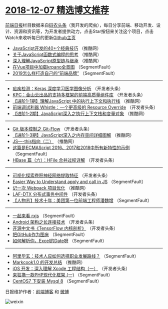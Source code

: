 # [2018-12-07 精选博文推荐](http://hao.caibaojian.com/date/2018/12/07)

[前端日报](http://caibaojian.com/c/news)栏目数据来自[码农头条](http://hao.caibaojian.com/)（我开发的爬虫），每日分享前端、移动开发、设计、资源和资讯等，为开发者提供动力，点击Star按钮来关注这个项目，点击Watch来收听每日的更新[Github主页](https://github.com/kujian/frontendDaily)
* [JavaScript开发的40+个经典技巧](http://hao.caibaojian.com/93952.html) （推酷网）
* [关于JavaScript函数式编程的思考](http://hao.caibaojian.com/93949.html) （推酷网）
* [深入理解JavaScript原型链与继承](http://hao.caibaojian.com/93945.html) （推酷网）
* [在Vue项目中加载krpano全景图](http://hao.caibaojian.com/93989.html) （SegmentFault）
* [2019怎么样打造自己的“前端品牌”](http://hao.caibaojian.com/93879.html) （SegmentFault）

***
* [疟疾检测：Keras 深度学习医学图像分析](http://hao.caibaojian.com/93909.html) （开发者头条）
* [KPC：金山云出品的支持多框架的前端高质量组件库](http://hao.caibaojian.com/93903.html) （开发者头条）
* [【进阶1-1期】理解JavaScript 中的执行上下文和执行栈](http://hao.caibaojian.com/93946.html) （推酷网）
* [前端调试利器 Whistle：一个更高级的 Resource Override](http://hao.caibaojian.com/93894.html) （开发者头条）
* [【进阶1-2期】JavaScript深入之执行上下文栈和变量对象](http://hao.caibaojian.com/93947.html) （推酷网）

***
* [Git 版本控制之 Git-Flow](http://hao.caibaojian.com/93905.html) （开发者头条）
* [【进阶1-3期】JavaScript深入之内存空间详细图解](http://hao.caibaojian.com/93948.html) （推酷网）
* [JS—-this指向（二）](http://hao.caibaojian.com/93939.html) （推酷网）
* [这篇是ECMAScript 2016、2017和2018中所有新特性的示例](http://hao.caibaojian.com/93877.html) （SegmentFault）
* [HBase 篇（六）：HFile 合并过程详解](http://hao.caibaojian.com/93910.html) （开发者头条）

***
* [可视化探索卷积神经网络提取特征](http://hao.caibaojian.com/93911.html) （开发者头条）
* [Easier Way to Understand apply and call in JS](http://hao.caibaojian.com/93990.html) （SegmentFault）
* [记一次 Webpack 项目优化](http://hao.caibaojian.com/93943.html) （推酷网）
* [LAF-DTX 分布式事务中间件](http://hao.caibaojian.com/93912.html) （开发者头条）
* [【人物志】技术十年：美团第一位前端工程师潘魏增](http://hao.caibaojian.com/93981.html) （SegmentFault）

***
* [一起来看 rxjs](http://hao.caibaojian.com/93881.html) （SegmentFault）
* [Android 架构之长连接技术](http://hao.caibaojian.com/93895.html) （开发者头条）
* [开源中文书《TensorFlow 内核剖析》](http://hao.caibaojian.com/93906.html) （开发者头条）
* [把GitHub作为图床](http://hao.caibaojian.com/93985.html) （SegmentFault）
* [如何解析你，Excel的Date呀](http://hao.caibaojian.com/93988.html) （SegmentFault）

***
* [阿里毕玄：技术人应如何选择职业发展路线？](http://hao.caibaojian.com/93888.html) （SegmentFault）
* [Markcook1.0 的开发总结](http://hao.caibaojian.com/93941.html) （推酷网）
* [iOS 开发：深入理解 Xcode 工程结构（一）](http://hao.caibaojian.com/93899.html) （开发者头条）
* [来狂撸一款PHP现代化框架 (一)](http://hao.caibaojian.com/93878.html) （SegmentFault）
* [CentOS7 下安装 Mysql 8](http://hao.caibaojian.com/93889.html) （SegmentFault）

日报维护作者：[前端博客](http://caibaojian.com/) 和 [微博](http://caibaojian.com/go/weibo)

![weixin](https://user-images.githubusercontent.com/3055447/38468989-651132ac-3b80-11e8-8e6b-15122322a9d7.png)